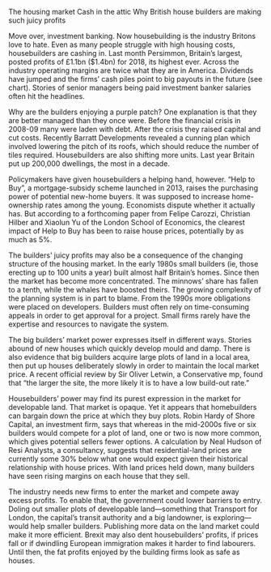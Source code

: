 The housing market
Cash in the attic
Why British house builders are making such juicy profits

Move over, investment banking. Now housebuilding is the industry Britons love to hate. Even as many people struggle with high housing costs, housebuilders are cashing in. Last month Persimmon, Britain’s largest, posted profits of £1.1bn ($1.4bn) for 2018, its highest ever. Across the industry operating margins are twice what they are in America. Dividends have jumped and the firms’ cash piles point to big payouts in the future (see chart). Stories of senior managers being paid investment banker salaries often hit the headlines.

Why are the builders enjoying a purple patch? One explanation is that they are better managed than they once were. Before the financial crisis in 2008-09 many were laden with debt. After the crisis they raised capital and cut costs. Recently Barratt Developments revealed a cunning plan which involved lowering the pitch of its roofs, which should reduce the number of tiles required. Housebuilders are also shifting more units. Last year Britain put up 200,000 dwellings, the most in a decade.

Policymakers have given housebuilders a helping hand, however. “Help to Buy”, a mortgage-subsidy scheme launched in 2013, raises the purchasing power of potential new-home buyers. It was supposed to increase home-ownership rates among the young. Economists dispute whether it actually has. But according to a forthcoming paper from Felipe Carozzi, Christian Hilber and Xiaolun Yu of the London School of Economics, the clearest impact of Help to Buy has been to raise house prices, potentially by as much as 5%.

The builders’ juicy profits may also be a consequence of the changing structure of the housing market. In the early 1980s small builders (ie, those erecting up to 100 units a year) built almost half Britain’s homes. Since then the market has become more concentrated. The minnows’ share has fallen to a tenth, while the whales have boosted theirs. The growing complexity of the planning system is in part to blame. From the 1990s more obligations were placed on developers. Builders must often rely on time-consuming appeals in order to get approval for a project. Small firms rarely have the expertise and resources to navigate the system.

The big builders’ market power expresses itself in different ways. Stories abound of new houses which quickly develop mould and damp. There is also evidence that big builders acquire large plots of land in a local area, then put up houses deliberately slowly in order to maintain the local market price. A recent official review by Sir Oliver Letwin, a Conservative mp, found that “the larger the site, the more likely it is to have a low build-out rate.”

Housebuilders’ power may find its purest expression in the market for developable land. That market is opaque. Yet it appears that homebuilders can bargain down the price at which they buy plots. Robin Hardy of Shore Capital, an investment firm, says that whereas in the mid-2000s five or six builders would compete for a plot of land, one or two is now more common, which gives potential sellers fewer options. A calculation by Neal Hudson of Resi Analysts, a consultancy, suggests that residential-land prices are currently some 30% below what one would expect given their historical relationship with house prices. With land prices held down, many builders have seen rising margins on each house that they sell.

The industry needs new firms to enter the market and compete away excess profits. To enable that, the government could lower barriers to entry. Doling out smaller plots of developable land—something that Transport for London, the capital’s transit authority and a big landowner, is exploring— would help smaller builders. Publishing more data on the land market could make it more efficient. Brexit may also dent housebuilders’ profits, if prices fall or if dwindling European immigration makes it harder to find labourers. Until then, the fat profits enjoyed by the building firms look as safe as houses.